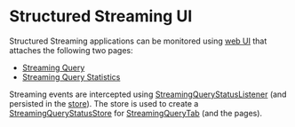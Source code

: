 # Structured Streaming UI

Structured Streaming applications can be monitored using [web UI](StreamingQueryTab.md) that attaches the following two pages:

* [Streaming Query](StreamingQueryPage.md)
* [Streaming Query Statistics](StreamingQueryStatisticsPage.md)

Streaming events are intercepted using [StreamingQueryStatusListener](StreamingQueryStatusListener.md) (and persisted in the [store](StreamingQueryStatusListener.md#store)). The store is used to create a [StreamingQueryStatusStore](StreamingQueryStatusStore.md#store) for [StreamingQueryTab](StreamingQueryTab.md#store) (and the pages).
